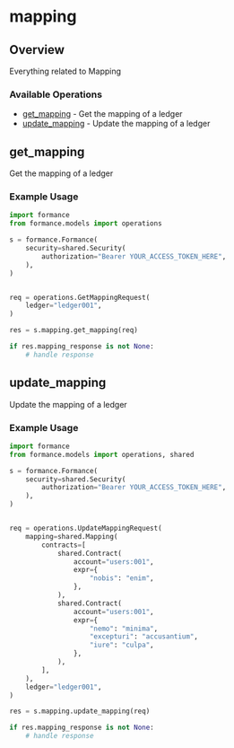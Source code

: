 # mapping

## Overview

Everything related to Mapping

### Available Operations

* [get_mapping](#get_mapping) - Get the mapping of a ledger
* [update_mapping](#update_mapping) - Update the mapping of a ledger

## get_mapping

Get the mapping of a ledger

### Example Usage

```python
import formance
from formance.models import operations

s = formance.Formance(
    security=shared.Security(
        authorization="Bearer YOUR_ACCESS_TOKEN_HERE",
    ),
)


req = operations.GetMappingRequest(
    ledger="ledger001",
)

res = s.mapping.get_mapping(req)

if res.mapping_response is not None:
    # handle response
```

## update_mapping

Update the mapping of a ledger

### Example Usage

```python
import formance
from formance.models import operations, shared

s = formance.Formance(
    security=shared.Security(
        authorization="Bearer YOUR_ACCESS_TOKEN_HERE",
    ),
)


req = operations.UpdateMappingRequest(
    mapping=shared.Mapping(
        contracts=[
            shared.Contract(
                account="users:001",
                expr={
                    "nobis": "enim",
                },
            ),
            shared.Contract(
                account="users:001",
                expr={
                    "nemo": "minima",
                    "excepturi": "accusantium",
                    "iure": "culpa",
                },
            ),
        ],
    ),
    ledger="ledger001",
)

res = s.mapping.update_mapping(req)

if res.mapping_response is not None:
    # handle response
```
